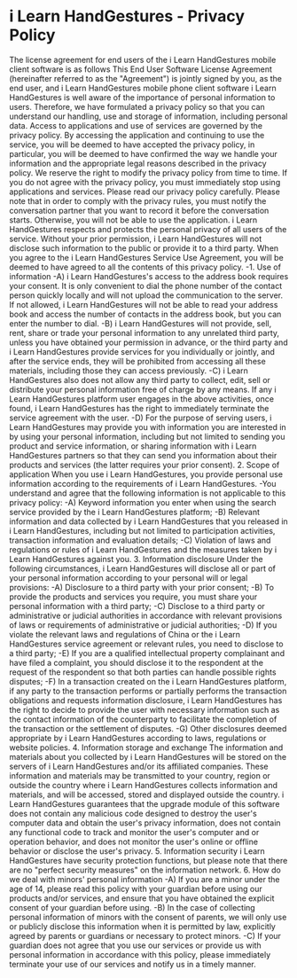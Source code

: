 # i Learn  HandGestures - Privacy Policy
The license agreement for end users of the i Learn  HandGestures mobile client software is as follows
This End User Software License Agreement (hereinafter referred to as the "Agreement") is jointly signed by you, as the end user, and i Learn  HandGestures mobile phone client software
i Learn  HandGestures is well aware of the importance of personal information to users. Therefore, we have formulated a privacy policy so that you can understand our handling, use and storage of information, including personal data. Access to applications and use of services are governed by the privacy policy.
By accessing the application and continuing to use the service, you will be deemed to have accepted the privacy policy, in particular, you will be deemed to have confirmed the way we handle your information and the appropriate legal reasons described in the privacy policy. We reserve the right to modify the privacy policy from time to time. If you do not agree with the privacy policy, you must immediately stop using applications and services. Please read our privacy policy carefully.
Please note that in order to comply with the privacy rules, you must notify the conversation partner that you want to record it before the conversation starts. Otherwise, you will not be able to use the application.
i Learn  HandGestures respects and protects the personal privacy of all users of the service. Without your prior permission, i Learn  HandGestures will not disclose such information to the public or provide it to a third party. When you agree to the i Learn  HandGestures Service Use Agreement, you will be deemed to have agreed to all the contents of this privacy policy.
-1. Use of information
-A) i Learn  HandGestures's access to the address book requires your consent. It is only convenient to dial the phone number of the contact person quickly locally and will not upload the communication to the server. If not allowed, i Learn  HandGestures will not be able to read your address book and access the number of contacts in the address book, but you can enter the number to dial.
-B) i Learn  HandGestures will not provide, sell, rent, share or trade your personal information to any unrelated third party, unless you have obtained your permission in advance, or the third party and i Learn  HandGestures provide services for you individually or jointly, and after the service ends, they will be prohibited from accessing all these materials, including those they can access previously.
-C) i Learn  HandGestures also does not allow any third party to collect, edit, sell or distribute your personal information free of charge by any means. If any i Learn  HandGestures platform user engages in the above activities, once found, i Learn  HandGestures has the right to immediately terminate the service agreement with the user.
-D) For the purpose of serving users, i Learn  HandGestures may provide you with information you are interested in by using your personal information, including but not limited to sending you product and service information, or sharing information with i Learn  HandGestures partners so that they can send you information about their products and services (the latter requires your prior consent).
2. Scope of application
When you use i Learn  HandGestures, you provide personal use information according to the requirements of i Learn  HandGestures.
-You understand and agree that the following information is not applicable to this privacy policy:
-A) Keyword information you enter when using the search service provided by the i Learn  HandGestures platform;
-B) Relevant information and data collected by i Learn  HandGestures that you released in i Learn  HandGestures, including but not limited to participation activities, transaction information and evaluation details;
-C) Violation of laws and regulations or rules of i Learn  HandGestures and the measures taken by i Learn  HandGestures against you.
3. Information disclosure Under the following circumstances, i Learn  HandGestures will disclose all or part of your personal information according to your personal will or legal provisions:
-A) Disclosure to a third party with your prior consent;
-B) To provide the products and services you require, you must share your personal information with a third party;
-C) Disclose to a third party or administrative or judicial authorities in accordance with relevant provisions of laws or requirements of administrative or judicial authorities;
-D) If you violate the relevant laws and regulations of China or the i Learn  HandGestures service agreement or relevant rules, you need to disclose to a third party;
-E) If you are a qualified intellectual property complainant and have filed a complaint, you should disclose it to the respondent at the request of the respondent so that both parties can handle possible rights disputes;
-F) In a transaction created on the i Learn  HandGestures platform, if any party to the transaction performs or partially performs the transaction obligations and requests information disclosure, i Learn  HandGestures has the right to decide to provide the user with necessary information such as the contact information of the counterparty to facilitate the completion of the transaction or the settlement of disputes.
-G) Other disclosures deemed appropriate by i Learn  HandGestures according to laws, regulations or website policies.
4. Information storage and exchange The information and materials about you collected by i Learn  HandGestures will be stored on the servers of i Learn  HandGestures and/or its affiliated companies. These information and materials may be transmitted to your country, region or outside the country where i Learn  HandGestures collects information and materials, and will be accessed, stored and displayed outside the country.
i Learn  HandGestures guarantees that the upgrade module of this software does not contain any malicious code designed to destroy the user's computer data and obtain the user's privacy information, does not contain any functional code to track and monitor the user's computer and or operation behavior, and does not monitor the user's online or offline behavior or disclose the user's privacy.
5. Information security
i Learn  HandGestures have security protection functions, but please note that there are no "perfect security measures" on the information network.
6. How do we deal with minors' personal information
-A) If you are a minor under the age of 14, please read this policy with your guardian before using our products and/or services, and ensure that you have obtained the explicit consent of your guardian before using.
-B) In the case of collecting personal information of minors with the consent of parents, we will only use or publicly disclose this information when it is permitted by law, explicitly agreed by parents or guardians or necessary to protect minors.
-C) If your guardian does not agree that you use our services or provide us with personal information in accordance with this policy, please immediately terminate your use of our services and notify us in a timely manner.
